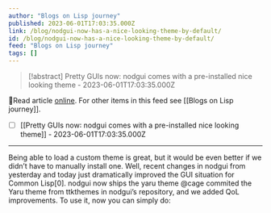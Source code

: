 ```yaml
---
author: "Blogs on Lisp journey"
published: 2023-06-01T17:03:35.000Z
link: /blog/nodgui-now-has-a-nice-looking-theme-by-default/
id: /blog/nodgui-now-has-a-nice-looking-theme-by-default/
feed: "Blogs on Lisp journey"
tags: []
---
```

> [!abstract] Pretty GUIs now: nodgui comes with a pre-installed nice looking theme - 2023-06-01T17:03:35.000Z

🔗Read article [online](/blog/nodgui-now-has-a-nice-looking-theme-by-default/). For other items in this feed see [[Blogs on Lisp journey]].

- [ ] [[Pretty GUIs now꞉ nodgui comes with a pre-installed nice looking theme]] - 2023-06-01T17:03:35.000Z
- - -
Being able to load a custom theme is great, but it would be even better if we didn’t have to manually install one. Well, recent changes in nodgui from yesterday and today just dramatically improved the GUI situation for Common Lisp[0]. nodgui now ships the yaru theme @cage commited the Yaru theme from ttkthemes in nodgui’s repository, and we added QoL improvements. To use it, now you can simply do:

